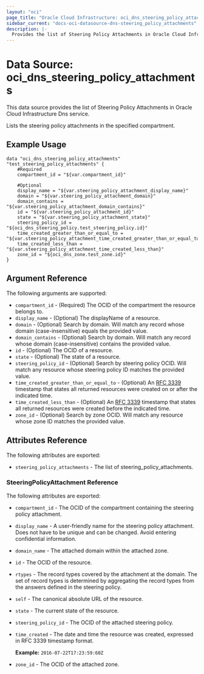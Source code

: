 ```yaml
---
layout: "oci"
page_title: "Oracle Cloud Infrastructure: oci_dns_steering_policy_attachments"
sidebar_current: "docs-oci-datasource-dns-steering_policy_attachments"
description: |-
  Provides the list of Steering Policy Attachments in Oracle Cloud Infrastructure Dns service
---
```


# Data Source: oci_dns_steering_policy_attachments
This data source provides the list of Steering Policy Attachments in Oracle Cloud Infrastructure Dns service.

Lists the steering policy attachments in the specified compartment.


## Example Usage

```hcl
data "oci_dns_steering_policy_attachments" "test_steering_policy_attachments" {
	#Required
	compartment_id = "${var.compartment_id}"

	#Optional
	display_name = "${var.steering_policy_attachment_display_name}"
	domain = "${var.steering_policy_attachment_domain}"
	domain_contains = "${var.steering_policy_attachment_domain_contains}"
	id = "${var.steering_policy_attachment_id}"
	state = "${var.steering_policy_attachment_state}"
	steering_policy_id = "${oci_dns_steering_policy.test_steering_policy.id}"
	time_created_greater_than_or_equal_to = "${var.steering_policy_attachment_time_created_greater_than_or_equal_to}"
	time_created_less_than = "${var.steering_policy_attachment_time_created_less_than}"
	zone_id = "${oci_dns_zone.test_zone.id}"
}
```

## Argument Reference

The following arguments are supported:

* `compartment_id` - (Required) The OCID of the compartment the resource belongs to.
* `display_name` - (Optional) The displayName of a resource.
* `domain` - (Optional) Search by domain. Will match any record whose domain (case-insensitive) equals the provided value. 
* `domain_contains` - (Optional) Search by domain. Will match any record whose domain (case-insensitive) contains the provided value. 
* `id` - (Optional) The OCID of a resource.
* `state` - (Optional) The state of a resource.
* `steering_policy_id` - (Optional) Search by steering policy OCID. Will match any resource whose steering policy ID matches the provided value. 
* `time_created_greater_than_or_equal_to` - (Optional) An [RFC 3339](https://www.ietf.org/rfc/rfc3339.txt) timestamp that states all returned resources were created on or after the indicated time. 
* `time_created_less_than` - (Optional) An [RFC 3339](https://www.ietf.org/rfc/rfc3339.txt) timestamp that states all returned resources were created before the indicated time. 
* `zone_id` - (Optional) Search by zone OCID. Will match any resource whose zone ID matches the provided value. 


## Attributes Reference

The following attributes are exported:

* `steering_policy_attachments` - The list of steering_policy_attachments.

### SteeringPolicyAttachment Reference

The following attributes are exported:

* `compartment_id` - The OCID of the compartment containing the steering policy attachment.
* `display_name` - A user-friendly name for the steering policy attachment. Does not have to be unique and can be changed. Avoid entering confidential information. 
* `domain_name` - The attached domain within the attached zone.
* `id` - The OCID of the resource.
* `rtypes` - The record types covered by the attachment at the domain. The set of record types is determined by aggregating the record types from the answers defined in the steering policy. 
* `self` - The canonical absolute URL of the resource.
* `state` - The current state of the resource.
* `steering_policy_id` - The OCID of the attached steering policy.
* `time_created` - The date and time the resource was created, expressed in RFC 3339 timestamp format.

	**Example:** `2016-07-22T17:23:59:60Z` 
* `zone_id` - The OCID of the attached zone.


